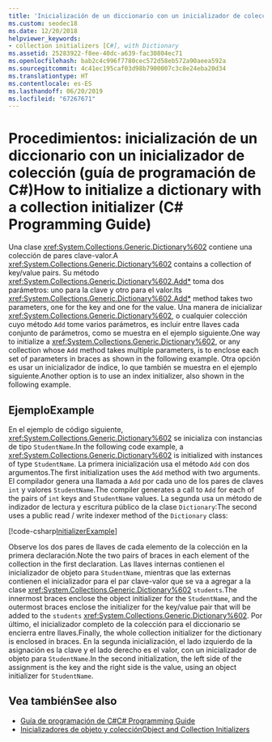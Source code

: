 ```yaml
---
title: 'Inicialización de un diccionario con un inicializador de colección: Guía de programación de C#'
ms.custom: seodec18
ms.date: 12/20/2018
helpviewer_keywords:
- collection initializers [C#], with Dictionary
ms.assetid: 25283922-f8ee-40dc-a639-fac30804ec71
ms.openlocfilehash: bab2c4c996f7780cec572d58eb572a90aeea592a
ms.sourcegitcommit: 4c41ec195caf03d98b7900007c3c8e24eba20d34
ms.translationtype: HT
ms.contentlocale: es-ES
ms.lasthandoff: 06/20/2019
ms.locfileid: "67267671"
---
```

# <a name="how-to-initialize-a-dictionary-with-a-collection-initializer-c-programming-guide"></a><span data-ttu-id="8fc1f-102">Procedimientos: inicialización de un diccionario con un inicializador de colección (guía de programación de C#)</span><span class="sxs-lookup"><span data-stu-id="8fc1f-102">How to initialize a dictionary with a collection initializer (C# Programming Guide)</span></span>

<span data-ttu-id="8fc1f-103">Una clase <xref:System.Collections.Generic.Dictionary%602> contiene una colección de pares clave-valor.</span><span class="sxs-lookup"><span data-stu-id="8fc1f-103">A <xref:System.Collections.Generic.Dictionary%602> contains a collection of key/value pairs.</span></span> <span data-ttu-id="8fc1f-104">Su método <xref:System.Collections.Generic.Dictionary%602.Add*> toma dos parámetros: uno para la clave y otro para el valor.</span><span class="sxs-lookup"><span data-stu-id="8fc1f-104">Its <xref:System.Collections.Generic.Dictionary%602.Add*> method takes two parameters, one for the key and one for the value.</span></span> <span data-ttu-id="8fc1f-105">Una manera de inicializar <xref:System.Collections.Generic.Dictionary%602>, o cualquier colección cuyo método `Add` tome varios parámetros, es incluir entre llaves cada conjunto de parámetros, como se muestra en el ejemplo siguiente.</span><span class="sxs-lookup"><span data-stu-id="8fc1f-105">One way to initialize a <xref:System.Collections.Generic.Dictionary%602>, or any collection whose `Add` method takes multiple parameters, is to enclose each set of parameters in braces as shown in the following example.</span></span> <span data-ttu-id="8fc1f-106">Otra opción es usar un inicializador de índice, lo que también se muestra en el ejemplo siguiente.</span><span class="sxs-lookup"><span data-stu-id="8fc1f-106">Another option is to use an index initializer, also shown in the following example.</span></span>

## <a name="example"></a><span data-ttu-id="8fc1f-107">Ejemplo</span><span class="sxs-lookup"><span data-stu-id="8fc1f-107">Example</span></span>

<span data-ttu-id="8fc1f-108">En el ejemplo de código siguiente, <xref:System.Collections.Generic.Dictionary%602> se inicializa con instancias de tipo `StudentName`.</span><span class="sxs-lookup"><span data-stu-id="8fc1f-108">In the following code example, a <xref:System.Collections.Generic.Dictionary%602> is initialized with instances of type `StudentName`.</span></span>  <span data-ttu-id="8fc1f-109">La primera inicialización usa el método `Add` con dos argumentos.</span><span class="sxs-lookup"><span data-stu-id="8fc1f-109">The first initialization uses the `Add` method with two arguments.</span></span> <span data-ttu-id="8fc1f-110">El compilador genera una llamada a `Add` por cada uno de los pares de claves `int` y valores `StudentName`.</span><span class="sxs-lookup"><span data-stu-id="8fc1f-110">The compiler generates a call to `Add` for each of the pairs of `int` keys and `StudentName` values.</span></span> <span data-ttu-id="8fc1f-111">La segunda usa un método de indizador de lectura y escritura público de la clase `Dictionary`:</span><span class="sxs-lookup"><span data-stu-id="8fc1f-111">The second uses a public read / write indexer method of the `Dictionary` class:</span></span>

[!code-csharp[InitializerExample](../../../../samples/snippets/csharp/programming-guide/classes-and-structs/object-collection-initializers/HowToDictionaryInitializer.cs#HowToDictionaryInitializer)]  

<span data-ttu-id="8fc1f-112">Observe los dos pares de llaves de cada elemento de la colección en la primera declaración.</span><span class="sxs-lookup"><span data-stu-id="8fc1f-112">Note the two pairs of braces in each element of the collection in the first declaration.</span></span> <span data-ttu-id="8fc1f-113">Las llaves internas contienen el inicializador de objeto para `StudentName`, mientras que las externas contienen el inicializador para el par clave-valor que se va a agregar a la clase <xref:System.Collections.Generic.Dictionary%602> `students`.</span><span class="sxs-lookup"><span data-stu-id="8fc1f-113">The innermost braces enclose the object initializer for the `StudentName`, and the outermost braces enclose the initializer for the key/value pair that will be added to the `students` <xref:System.Collections.Generic.Dictionary%602>.</span></span> <span data-ttu-id="8fc1f-114">Por último, el inicializador completo de la colección para el diccionario se encierra entre llaves.</span><span class="sxs-lookup"><span data-stu-id="8fc1f-114">Finally, the whole collection initializer for the dictionary is enclosed in braces.</span></span> <span data-ttu-id="8fc1f-115">En la segunda inicialización, el lado izquierdo de la asignación es la clave y el lado derecho es el valor, con un inicializador de objeto para `StudentName`.</span><span class="sxs-lookup"><span data-stu-id="8fc1f-115">In the second initialization, the left side of the assignment is the key and the right side is the value, using an object initializer for `StudentName`.</span></span>

## <a name="see-also"></a><span data-ttu-id="8fc1f-116">Vea también</span><span class="sxs-lookup"><span data-stu-id="8fc1f-116">See also</span></span>

- [<span data-ttu-id="8fc1f-117">Guía de programación de C#</span><span class="sxs-lookup"><span data-stu-id="8fc1f-117">C# Programming Guide</span></span>](../../../csharp/programming-guide/index.md)
- [<span data-ttu-id="8fc1f-118">Inicializadores de objeto y colección</span><span class="sxs-lookup"><span data-stu-id="8fc1f-118">Object and Collection Initializers</span></span>](../../../csharp/programming-guide/classes-and-structs/object-and-collection-initializers.md)

